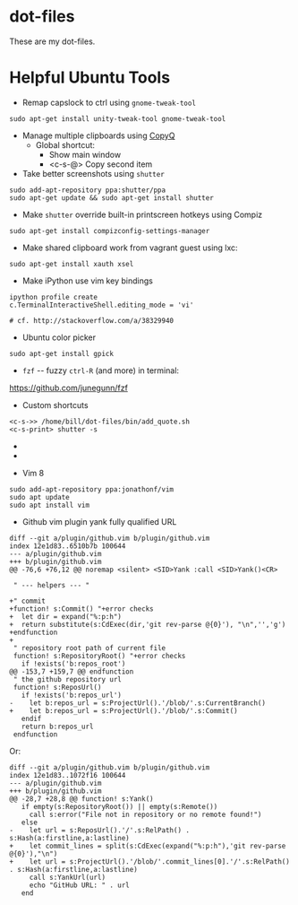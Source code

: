 # dot-files

These are my dot-files.

# Helpful Ubuntu Tools

- Remap capslock to ctrl using `gnome-tweak-tool`
```
sudo apt-get install unity-tweak-tool gnome-tweak-tool
```
- Manage multiple clipboards using [CopyQ](https://github.com/hluk/CopyQ)
  - Global shortcut:
    - <c-s-1> Show main window
    - <c-s-@> Copy second item
- Take better screenshots using `shutter`
```
sudo add-apt-repository ppa:shutter/ppa
sudo apt-get update && sudo apt-get install shutter
```
- Make `shutter` override built-in printscreen hotkeys using Compiz
```
sudo apt-get install compizconfig-settings-manager
```
- Make shared clipboard work from vagrant guest using lxc:
```
sudo apt-get install xauth xsel
```
- Make iPython use vim key bindings
```
ipython profile create
c.TerminalInteractiveShell.editing_mode = 'vi'

# cf. http://stackoverflow.com/a/38329940
```
- Ubuntu color picker

```
sudo apt-get install gpick
```

- `fzf` -- fuzzy `ctrl-R` (and more) in terminal:

https://github.com/junegunn/fzf

- Custom shortcuts

```
<c-s->> /home/bill/dot-files/bin/add_quote.sh
<c-s-print> shutter -s
```
-
-

- Vim 8

```
sudo add-apt-repository ppa:jonathonf/vim
sudo apt update
sudo apt install vim
```

- Github vim plugin yank fully qualified URL

```
diff --git a/plugin/github.vim b/plugin/github.vim
index 12e1d83..6510b7b 100644
--- a/plugin/github.vim
+++ b/plugin/github.vim
@@ -76,6 +76,12 @@ noremap <silent> <SID>Yank :call <SID>Yank()<CR>
 
 " --- helpers --- "
 
+" commit
+function! s:Commit() "+error checks
+  let dir = expand("%:p:h")
+  return substitute(s:CdExec(dir,'git rev-parse @{0}'), "\n",'','g')
+endfunction
+
 " repository root path of current file
 function! s:RepositoryRoot() "+error checks
   if !exists('b:repos_root')
@@ -153,7 +159,7 @@ endfunction
 " the github repository url
 function! s:ReposUrl()
   if !exists('b:repos_url')
-    let b:repos_url = s:ProjectUrl().'/blob/'.s:CurrentBranch()
+    let b:repos_url = s:ProjectUrl().'/blob/'.s:Commit()
   endif
   return b:repos_url
 endfunction
```

Or:

```
diff --git a/plugin/github.vim b/plugin/github.vim
index 12e1d83..1072f16 100644
--- a/plugin/github.vim
+++ b/plugin/github.vim
@@ -28,7 +28,8 @@ function! s:Yank()
   if empty(s:RepositoryRoot()) || empty(s:Remote())
     call s:error("File not in repository or no remote found!")
   else
-    let url = s:ReposUrl().'/'.s:RelPath() . s:Hash(a:firstline,a:lastline)
+    let commit_lines = split(s:CdExec(expand("%:p:h"),'git rev-parse @{0}'),"\n")
+    let url = s:ProjectUrl().'/blob/'.commit_lines[0].'/'.s:RelPath() . s:Hash(a:firstline,a:lastline)
     call s:YankUrl(url)
     echo "GitHub URL: " . url
   end
```
